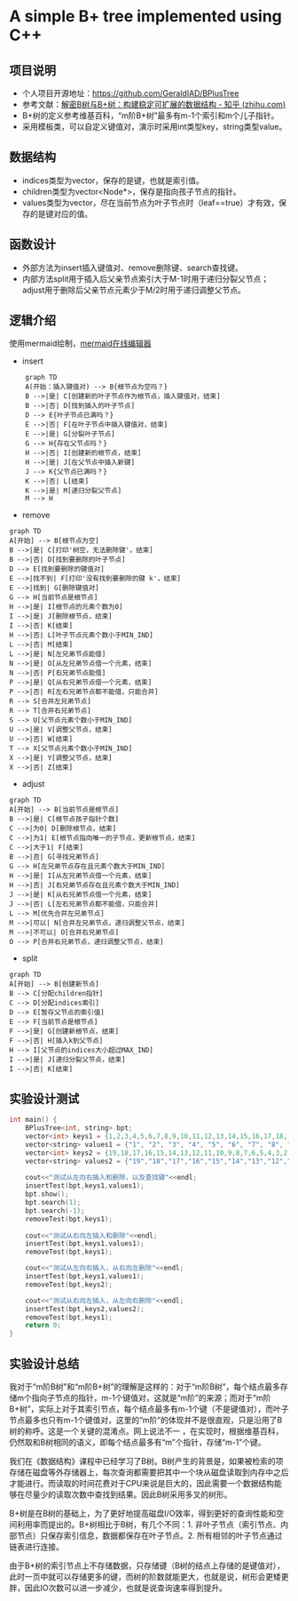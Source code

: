 # A simple B+ tree implemented using C++
## 项目说明
- 个人项目开源地址：https://github.com/GeraldIAD/BPlusTree
- 参考文献：[解密B树与B+树：构建稳定可扩展的数据结构 - 知乎 (zhihu.com)]([https://zhuanlan.zhihu.com/p/666310408])
- B+树的定义参考维基百科，“m阶B+树”最多有m-1个索引和m个儿子指针。
- 采用模板类，可以自定义键值对，演示时采用int类型key，string类型value。
## 数据结构
- indices类型为vector<Key>，保存的是键，也就是索引值。
- children类型为vector<Node*>，保存是指向孩子节点的指针。
- values类型为vector<Value>，尽在当前节点为叶子节点时（leaf==true）才有效，保存的是键对应的值。
## 函数设计
- 外部方法为insert插入键值对、remove删除键、search查找键。
- 内部方法split用于插入后父亲节点索引大于M-1时用于递归分裂父节点；adjust用于删除后父亲节点元素少于M/2时用于递归调整父节点。
## 逻辑介绍
使用mermaid绘制，[mermaid在线编辑器](https://mermaid.live/view#)
- insert
```mermaid
    graph TD
    A(开始：插入键值对) --> B{根节点为空吗？}
    B -->|是| C[创建新的叶子节点作为根节点，插入键值对，结束]
    B -->|否| D[找到插入的叶子节点]
    D --> E{叶子节点已满吗？}
    E -->|否| F[在叶子节点中插入键值对，结束]
    E -->|是| G[分裂叶子节点]
    G --> H{存在父节点吗？}
    H -->|否| I[创建新的根节点，结束]
    H -->|是| J[在父节点中插入新键]
    J --> K{父节点已满吗？}
    K -->|否| L[结束]
    K -->|是| M[递归分裂父节点]
    M --> H
```
- remove
```mermaid:
graph TD
A[开始] --> B[根节点为空]
B -->|是| C[打印'树空，无法删除键'，结束]
B -->|否| D[找到要删除的叶子节点]
D --> E[找到要删除的键值对]
E -->|找不到| F[打印'没有找到要删除的键 k'，结束]
E -->|找到| G[删除键值对]
G --> H[当前节点是根节点]
H -->|是| I[根节点的元素个数为0]
I -->|是| J[删除根节点，结束]
I -->|否| K[结束]
H -->|否| L[叶子节点元素个数小于MIN_IND]
L -->|否| M[结束]
L -->|是| N[左兄弟节点能借]
N -->|是| O[从左兄弟节点借一个元素，结束]
N -->|否| P[右兄弟节点能借]
P -->|是| Q[从右兄弟节点借一个元素，结束]
P -->|否| R[左右兄弟节点都不能借，只能合并]
R --> S[合并左兄弟节点]
R --> T[合并右兄弟节点]
S --> U[父节点元素个数小于MIN_IND]
U -->|是| V[调整父节点，结束]
U -->|否| W[结束]
T --> X[父节点元素个数小于MIN_IND]
X -->|是| Y[调整父节点，结束]
X -->|否| Z[结束]
```
- adjust
```mermaid
graph TD
A[开始] --> B[当前节点是根节点]
B -->|是| C[根节点孩子指针个数]
C -->|为0| D[删除根节点，结束]
C -->|为1| E[根节点指向唯一的子节点，更新根节点，结束]
C -->|大于1| F[结束]
B -->|否| G[寻找兄弟节点]
G --> H[左兄弟节点存在且元素个数大于MIN_IND]
H -->|是| I[从左兄弟节点借一个元素，结束]
H -->|否| J[右兄弟节点存在且元素个数大于MIN_IND]
J -->|是| K[从右兄弟节点借一个元素，结束]
J -->|否| L[左右兄弟节点都不能借，只能合并]
L --> M[优先合并左兄弟节点]
M -->|可以| N[合并左兄弟节点，递归调整父节点，结束]
M -->|不可以| O[合并右兄弟节点]
O --> P[合并右兄弟节点，递归调整父节点，结束]
```
- split
```mermaid
graph TD
A[开始] --> B[创建新节点]
B --> C[分配children指针]
C --> D[分配indices索引]
D --> E[暂存父节点的索引值]
E --> F[当前节点是根节点]
F -->|是| G[创建新根节点，结束]
F -->|否| H[插入k到父节点]
H --> I[父节点的indices大小超过MAX_IND]
I -->|是| J[递归分裂父节点，结束]
I -->|否| K[结束]
```
## 实验设计测试
```C++
int main() {
    BPlusTree<int, string> bpt;
    vector<int> keys1 = {1,2,3,4,5,6,7,8,9,10,11,12,13,14,15,16,17,18,19};
    vector<string> values1 = {"1", "2", "3", "4", "5", "6", "7", "8", "9","10","11","12","13","14","15","16","17","18","19"};
    vector<int> keys2 = {19,18,17,16,15,14,13,12,11,10,9,8,7,6,5,4,3,2,1};
    vector<string> values2 = {"19","18","17","16","15","14","13","12","11","10","9","8","7","6","5","4","3","2","1"};
    
    cout<<"测试从左向右插入和删除，以及查找键"<<endl;
    insertTest(bpt,keys1,values1);
    bpt.show();
    bpt.search(1);
    bpt.search(-1);
    removeTest(bpt,keys1);
    
    cout<<"测试从右向左插入和删除"<<endl;
    insertTest(bpt,keys1,values1);
    removeTest(bpt,keys1);

    cout<<"测试从左向右插入，从右向左删除"<<endl;
    insertTest(bpt,keys1,values1);
    removeTest(bpt,keys2);

    cout<<"测试从右向左插入，从左向右删除"<<endl;
    insertTest(bpt,keys2,values2);
    removeTest(bpt,keys1);
    return 0;
}
```

## 实验设计总结

我对于“m阶B树”和“m阶B+树”的理解是这样的：对于“m阶B树”，每个结点最多存储m个指向子节点的指针，m-1个键值对，这就是“m阶”的来源；而对于“m阶B+树”，实际上对于其索引节点，每个结点最多有m-1个键（不是键值对），而叶子节点最多也只有m-1个键值对，这里的“m阶”的体现并不是很直观，只是沿用了B树的称呼。这是一个关键的混淆点。网上说法不一 ，在实现时，根据维基百科，仍然取和B树相同的语义，即每个结点最多有“m”个指针，存储“m-1”个键。

我们在《数据结构》课程中已经学习了B树。B树产生的背景是，如果被检索的项存储在磁盘等外存储器上，每次查询都需要把其中一个块从磁盘读取到内存中之后才能进行。而读取的时间花费对于CPU来说是巨大的，因此需要一个数据结构能够在尽量少的读取次数中查找到结果。因此B树采用多叉的树形。

B+树是在B树的基础上，为了更好地提高磁盘I/O效率，得到更好的查询性能和空间利用率而提出的。B+树相比于B树，有几个不同：1. 非叶子节点（索引节点、内部节点）只保存索引信息，数据都保存在叶子节点。2. 所有相邻的叶子节点通过链表进行连接。 

由于B+树的索引节点上不存储数据，只存储键（B树的结点上存储的是键值对），此时一页中就可以存储更多的键，而树的阶数就能更大，也就是说，树形会更矮更胖，因此IO次数可以进一步减少，也就是说查询速率得到提升。
